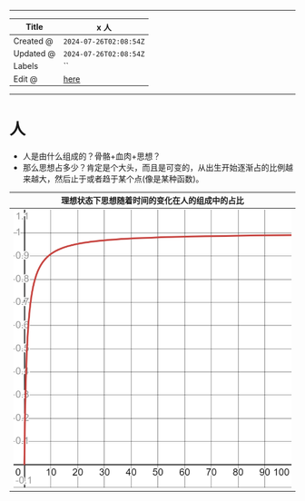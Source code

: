 -----

| Title     | x 人                                             |
| --------- | ----------------------------------------------- |
| Created @ | `2024-07-26T02:08:54Z`                          |
| Updated @ | `2024-07-26T02:08:54Z`                          |
| Labels    | \`\`                                            |
| Edit @    | [here](https://github.com/junxnone/s/issues/25) |

-----

# 人

  - 人是由什么组成的？骨骼+血肉+思想？
  - 那么思想占多少？肯定是个大头，而且是可变的，从出生开始逐渐占的比例越来越大，然后止于或者趋于某个点(像是某种函数)。

| 理想状态下思想随着时间的变化在人的组成中的占比                                                 |
| ----------------------------------------------------------------------- |
| ![desmos-graph (4)](media/b9cce6dcc856dc06671021d644b2eedbbfbc3aba.png) |
